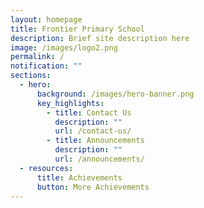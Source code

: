 ```yaml
---
layout: homepage
title: Frontier Primary School
description: Brief site description here
image: /images/logo2.png
permalink: /
notification: ""
sections:
  - hero:
      background: /images/hero-banner.png
      key_highlights:
        - title: Contact Us
          description: ""
          url: /contact-us/
        - title: Announcements
          description: ""
          url: /announcements/
  - resources:
      title: Achievements
      button: More Achievements
---
```

